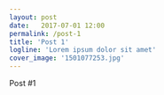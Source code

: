 ```yaml
---
layout: post
date:   2017-07-01 12:00
permalink: /post-1
title: 'Post 1'
logline: 'Lorem ipsum dolor sit amet'
cover_image: '1501077253.jpg'
---
```


Post #1
